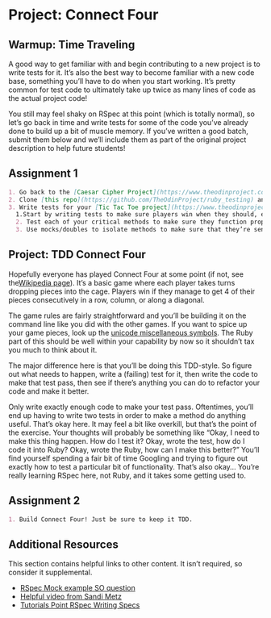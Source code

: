 # Project: Connect Four

## Warmup: Time Traveling

A good way to get familiar with and begin contributing to a new project is to write tests for it. It’s also the best way to become familiar with a new code base, something you’ll have to do when you start working. It’s pretty common for test code to ultimately take up twice as many lines of code as the actual project code!

You still may feel shaky on RSpec at this point (which is totally normal), so let’s go back in time and write tests for some of the code you’ve already done to build up a bit of muscle memory. If you’ve written a good batch, submit them below and we’ll include them as part of the original project description to help future students!

## Assignment 1

~~~markdown
1. Go back to the [Caesar Cipher Project](https://www.theodinproject.com/lessons/ruby-caesar-cipher) and write tests for your code. It shouldn’t take more than a half-dozen tests to cover all the possible cases. As always, use the git workflow you learned in [this foundations lesson](https://www.theodinproject.com/lessons/foundations-revisiting-rock-paper-scissors) to work on a new feature so you can work on your new code without fear.
2. Clone [this repo](https://github.com/TheOdinProject/ruby_testing) and complete the lessons in the spec folder.
3. Write tests for your [Tic Tac Toe project](https://www.theodinproject.com/lessons/ruby-tic-tac-toe). In this situation, it’s not quite as simple as just coming up with inputs and making sure the method returns the correct thing. You’ll need to make sure the tests that determine victory or loss conditions are correctly assessed.
  1.Start by writing tests to make sure players win when they should, e.g. when the board reads X X X across the top row, your #game_over method (or its equivalent) should trigger.
  2. Test each of your critical methods to make sure they function properly and handle edge cases.
  3. Use mocks/doubles to isolate methods to make sure that they’re sending back the right outputs.
~~~

## Project: TDD Connect Four

Hopefully everyone has played Connect Four at some point (if not, see the[Wikipedia page](http://en.wikipedia.org/wiki/Connect_Four)). It’s a basic game where each player takes turns dropping pieces into the cage. Players win if they manage to get 4 of their pieces consecutively in a row, column, or along a diagonal.

The game rules are fairly straightforward and you’ll be building it on the command line like you did with the other games. If you want to spice up your game pieces, look up the [unicode miscellaneous symbols](http://en.wikipedia.org/wiki/List_of_Unicode_characters#Miscellaneous_Symbols). The Ruby part of this should be well within your capability by now so it shouldn’t tax you much to think about it.

The major difference here is that you’ll be doing this TDD-style. So figure out what needs to happen, write a (failing) test for it, then write the code to make that test pass, then see if there’s anything you can do to refactor your code and make it better.

Only write exactly enough code to make your test pass. Oftentimes, you’ll end up having to write two tests in order to make a method do anything useful. That’s okay here. It may feel a bit like overkill, but that’s the point of the exercise. Your thoughts will probably be something like “Okay, I need to make this thing happen. How do I test it? Okay, wrote the test, how do I code it into Ruby? Okay, wrote the Ruby, how can I make this better?” You’ll find yourself spending a fair bit of time Googling and trying to figure out exactly how to test a particular bit of functionality. That’s also okay… You’re really learning RSpec here, not Ruby, and it takes some getting used to.

## Assignment 2

~~~markdown
1. Build Connect Four! Just be sure to keep it TDD.
~~~

## Additional Resources

This section contains helpful links to other content. It isn’t required, so consider it supplemental.

* [RSpec Mock example SO question](http://stackoverflow.com/questions/3622604/rspec-mock-object-example)
* [Helpful video from Sandi Metz](https://www.youtube.com/watch?v=URSWYvyc42M)
* [Tutorials Point RSpec Writing Specs](https://www.tutorialspoint.com/rspec/rspec_writing_specs.htm)
